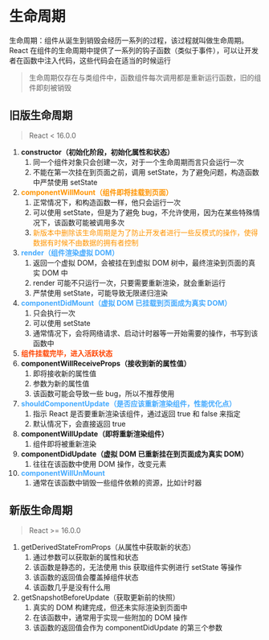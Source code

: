 # 生命周期

生命周期：组件从诞生到销毁会经历一系列的过程，该过程就叫做生命周期。React 在组件的生命周期中提供了一系列的钩子函数（类似于事件），可以让开发者在函数中注入代码，这些代码会在适当的时候运行

> 生命周期仅存在与类组件中，函数组件每次调用都是重新运行函数，旧的组件即刻被销毁

## 旧版生命周期
> React < 16.0.0

1. **constructor（初始化阶段，初始化属性和状态）**
   1. 同一个组件对象只会创建一次，对于一个生命周期而言只会运行一次
   2. 不能在第一次挂在到页面之前，调用 setState，为了避免问题，构造函数中严禁使用 setState
2. **<font color="ff9400">componentWillMount（组件即将挂载到页面）</font>** 
   1. 正常情况下，和构造函数一样，他只会运行一次
   2. 可以使用 setState，但是为了避免 bug，不允许使用，因为在某些特殊情况下，该函数可能被调用多次
   3. <font color="ff9400">新版本中删除该生命周期是为了防止开发者进行一些反模式的操作，使得数据有时候不由数据的拥有者控制</font>
3. **<font color="44aaff">render（组件渲染虚拟 DOM）</font>**
   1. 返回一个虚拟 DOM，会被挂在到虚拟 DOM 树中，最终渲染到页面的真实 DOM 中
   2. render 可能不只运行一次，只要需要重新渲染，就会重新运行
   3. 严禁使用 setState，可能导致无限递归渲染
4. **<font color="44aaff">componentDidMount（虚拟 DOM 已挂载到页面成为真实 DOM）</font>**
   1. 只会执行一次
   2. 可以使用 setState
   3. 通常情况下，会将网络请求、启动计时器等一开始需要的操作，书写到该函数中
5. **<font color="ff4400">组件挂载完毕，进入活跃状态</font>**
6. **componentWillReceiveProps（接收到新的属性值）**
   1. 即将接收新的属性值
   2. 参数为新的属性值 
   3. 该函数可能会导致一些 bug，所以不推荐使用
7. **<font color="44aaff">shouldComponentUpdate（是否应该重新渲染组件，性能优化点）</font>**
   1. 指示 React 是否要重新渲染该组件，通过返回 true 和 false 来指定
   2. 默认情况下，会直接返回 true
9. **componentWillUpdate（即将重新渲染组件）**
   1. 组件即将被重新渲染
10. **componentDidUpdate（虚拟 DOM 已重新挂在到页面成为真实 DOM）**
    1. 往往在该函数中使用 DOM 操作，改变元素 
11. **<font color="44aaff">componentWillUnMount</font>**
    1. 通常在该函数中销毁一些组件依赖的资源，比如计时器

## 新版生命周期
> React >= 16.0.0
1. getDerivedStateFromProps（从属性中获取新的状态）
   1. 通过参数可以获取新的属性和状态
   2. 该函数是静态的，无法使用 this 获取组件实例进行 setState 等操作
   3. 该函数的返回值会覆盖掉组件状态
   4. 该函数几乎是没有什么用
2. getSnapshotBeforeUpdate（获取更新前的快照）
   1. 真实的 DOM 构建完成，但还未实际渲染到页面中
   2. 在该函数中，通常用于实现一些附加的 DOM 操作
   3. 该函数的返回值会作为 componentDidUpdate 的第三个参数
